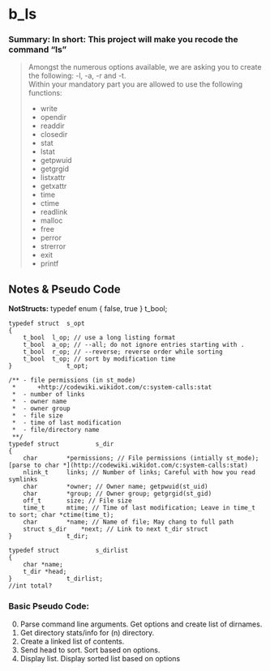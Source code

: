 # b_ls
### Summary: In short: This project will make you recode the command “ls”

>Amongst the numerous options available, we are asking you to create the
following: -l, -a, -r and -t.  
>Within your mandatory part you are allowed to use the following functions:
>* write
>* opendir
>* readdir
>* closedir
>* stat
>* lstat
>* getpwuid
>* getgrgid
>* listxattr
>* getxattr
>* time
>* ctime
>* readlink
>* malloc
>* free
>* perror
>* strerror
>* exit
>* printf

## Notes & Pseudo Code
**NotStructs:** 
	typedef enum { false, true } t_bool;
	
	typedef struct	s_opt
	{
		t_bool	l_op; // use a long listing format
		t_bool	a_op; // --all; do not ignore entries starting with .
		t_bool	r_op; // --reverse; reverse order while sorting
		t_bool	t_op; // sort by modification time
	}				t_opt;
	
	/**	- file permissions (in st_mode)
	 *		+http://codewiki.wikidot.com/c:system-calls:stat
	 *	- number of links
	 * 	- owner name
	 * 	- owner group
	 * 	- file size
	 * 	- time of last modification	
	 * 	- file/directory name
	 **/
	typedef struct 			s_dir
	{
		char 		*permissions; // File permissions (intially st_mode); [parse to char *](http://codewiki.wikidot.com/c:system-calls:stat)
		nlink_t 	links; // Number of links; Careful with how you read symlinks
		char 		*owner; // Owner name; getpwuid(st_uid)
		char 		*group; // Owner group; getgrgid(st_gid)
		off_t 		size; // File size
		time_t 		mtime; // Time of last modification; Leave in time_t to sort; char *ctime(time_t);
		char 		*name; // Name of file; May chang to full path
		struct s_dir	*next; // Link to next t_dir struct
	}				t_dir;

	typedef struct			s_dirlist
	{
		char *name;
		t_dir *head;
	} 				t_dirlist;
	//int total?

  
### Basic Pseudo Code:  
0. Parse command line arguments. Get options and create list of dirnames.
1. Get directory stats/info for (n) directory.
2. Create a linked list of contents.
3. Send head to sort. Sort based on options.
4. Display list. Display sorted list based on options
